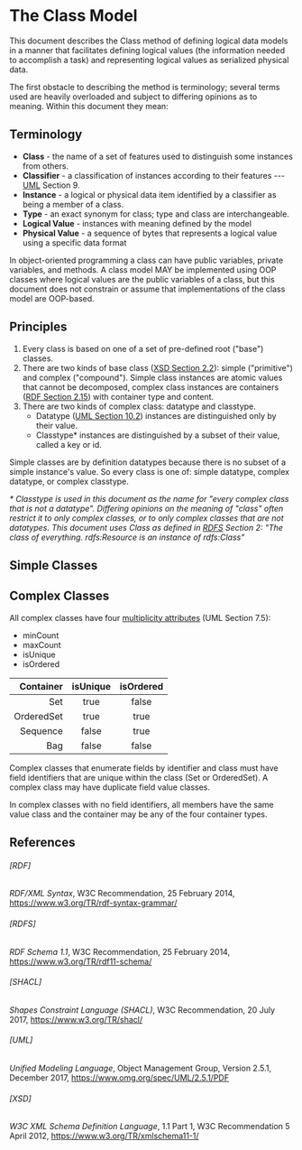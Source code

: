 # The Class Model
This document describes the Class method of defining logical data models in a manner that facilitates
defining logical values (the information needed to accomplish a task) and representing logical values
as serialized physical data.

The first obstacle to describing the method is terminology; several terms used are heavily overloaded
and subject to differing opinions as to meaning. Within this document they mean:

## Terminology

* **Class** - the name of a set of features used to distinguish some instances from others.
* **Classifier** - a classification of instances according to their features --- [UML](#uml) Section 9.  
* **Instance** - a logical or physical data item identified by a classifier as being a member of a class.
* **Type** - an exact synonym for class; type and class are interchangeable.
* **Logical Value** - instances with meaning defined by the model
* **Physical Value** - a sequence of bytes that represents a logical value using a specific data format

In object-oriented programming a class can have public variables, private variables, and methods.
A class model MAY be implemented using OOP classes where logical values are the public variables of a class,
but this document does not constrain or assume that implementations of the class model are OOP-based.

## Principles
1. Every class is based on one of a set of pre-defined root ("base") classes.
2. There are two kinds of base class ([XSD Section 2.2](https://www.w3.org/TR/xmlschema11-1/#concepts-data-model)):
simple ("primitive") and complex ("compound"). Simple class instances are atomic values that
cannot be decomposed, complex class instances are containers
([RDF Section 2.15](https://www.w3.org/TR/REC-rdf-syntax/#section-Syntax-list-elements))
with container type and content.
3. There are two kinds of complex class: datatype and classtype.
    * Datatype ([UML Section 10.2](#uml)) instances are distinguished only by their value.
    * Classtype* instances are distinguished by a subset of their value, called a key or id.

Simple classes are by definition datatypes because there is no subset of a simple instance's
value.  So every class is one of: simple datatype, complex datatype, or complex classtype.

 *\* Classtype is used in this document as the name for "every complex class that is not a datatype".
Differing opinions on the meaning of "class" often restrict it to only complex classes, or to only
complex classes that are not datatypes. This document uses Class as defined in
[RDFS](https://www.w3.org/TR/rdf11-schema/#ch_classes) Section 2:
 "The class of everything. rdfs:Resource is an instance of rdfs:Class"*

## Simple Classes

## Complex Classes

All complex classes have four [multiplicity attributes](#uml) (UML Section 7.5):
* minCount
* maxCount
* isUnique
* isOrdered

|  Container | isUnique | isOrdered |
|-----------:|:--------:|:---------:|
|        Set |   true   |   false   |
| OrderedSet |   true   |   true    |
|   Sequence |  false   |   true    |
|        Bag |  false   |   false   |

Complex classes that enumerate fields by identifier and class must have field identifiers that are
unique within the class (Set or OrderedSet). A complex class may have duplicate field value classes.

In complex classes with no field identifiers, all members have the same value class and the container
may be any of the four container types.


## References
###### [RDF]

*RDF/XML Syntax*, W3C Recommendation, 25 February 2014, https://www.w3.org/TR/rdf-syntax-grammar/

###### [RDFS]

*RDF Schema 1.1*, W3C Recommendation, 25 February 2014, https://www.w3.org/TR/rdf11-schema/

###### [SHACL]

*Shapes Constraint Language (SHACL)*, W3C Recommendation, 20 July 2017, https://www.w3.org/TR/shacl/

###### [UML]

*Unified Modeling Language*, Object Management Group, Version 2.5.1, December 2017,
https://www.omg.org/spec/UML/2.5.1/PDF

###### [XSD]

*W3C XML Schema Definition Language*, 1.1 Part 1, W3C Recommendation 5 April 2012,
https://www.w3.org/TR/xmlschema11-1/